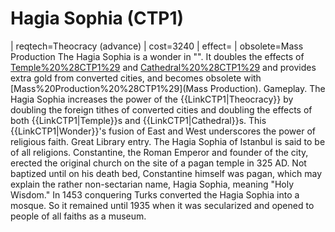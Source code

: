 # Hagia Sophia (CTP1)

 | reqtech=Theocracy (advance)
 | cost=3240
 | effect=
 | obsolete=Mass Production
The Hagia Sophia is a wonder in "". It doubles the effects of [Temple%20%28CTP1%29](Temples) and [Cathedral%20%28CTP1%29](Cathedrals) and provides extra gold from converted cities, and becomes obsolete with [Mass%20Production%20%28CTP1%29](Mass Production).
Gameplay.
The Hagia Sophia increases the power of the {{LinkCTP1|Theocracy}} by doubling the foreign tithes of converted cities and doubling the effects of both {{LinkCTP1|Temple}}s and {{LinkCTP1|Cathedral}}s. This {{LinkCTP1|Wonder}}'s fusion of East and West underscores the power of religious faith.
Great Library entry.
The Hagia Sophia of Istanbul is said to be of all religions. Constantine, the Roman Emperor and founder of the city, erected the original church on the site of a pagan temple in 325 AD. Not baptized until on his death bed, Constantine himself was pagan, which may explain the rather non-sectarian name, Hagia Sophia, meaning "Holy Wisdom." In 1453 conquering Turks converted the Hagia Sophia into a mosque. So it remained until 1935 when it was secularized and opened to people of all faiths as a museum.